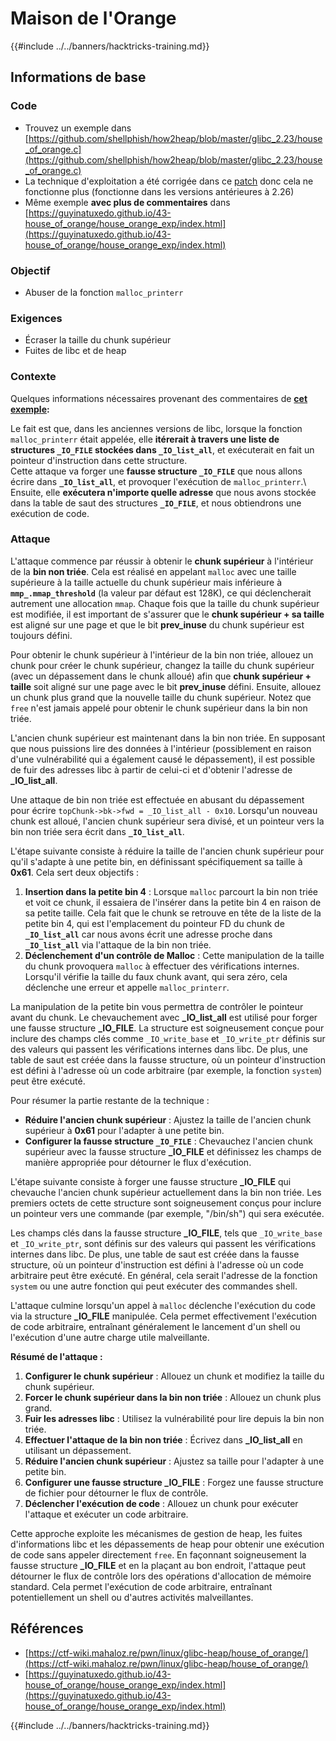 # Maison de l'Orange

{{#include ../../banners/hacktricks-training.md}}

## Informations de base

### Code

- Trouvez un exemple dans [https://github.com/shellphish/how2heap/blob/master/glibc_2.23/house_of_orange.c](https://github.com/shellphish/how2heap/blob/master/glibc_2.23/house_of_orange.c)
- La technique d'exploitation a été corrigée dans ce [patch](https://sourceware.org/git/?p=glibc.git;a=blobdiff;f=stdlib/abort.c;h=117a507ff88d862445551f2c07abb6e45a716b75;hp=19882f3e3dc1ab830431506329c94dcf1d7cc252;hb=91e7cf982d0104f0e71770f5ae8e3faf352dea9f;hpb=0c25125780083cbba22ed627756548efe282d1a0) donc cela ne fonctionne plus (fonctionne dans les versions antérieures à 2.26)
- Même exemple **avec plus de commentaires** dans [https://guyinatuxedo.github.io/43-house_of_orange/house_orange_exp/index.html](https://guyinatuxedo.github.io/43-house_of_orange/house_orange_exp/index.html)

### Objectif

- Abuser de la fonction `malloc_printerr`

### Exigences

- Écraser la taille du chunk supérieur
- Fuites de libc et de heap

### Contexte

Quelques informations nécessaires provenant des commentaires de [**cet exemple**](https://guyinatuxedo.github.io/43-house_of_orange/house_orange_exp/index.html)**:**

Le fait est que, dans les anciennes versions de libc, lorsque la fonction `malloc_printerr` était appelée, elle **itérerait à travers une liste de structures `_IO_FILE` stockées dans `_IO_list_all`**, et exécuterait en fait un pointeur d'instruction dans cette structure.\
Cette attaque va forger une **fausse structure `_IO_FILE`** que nous allons écrire dans **`_IO_list_all`**, et provoquer l'exécution de `malloc_printerr`.\ 
Ensuite, elle **exécutera n'importe quelle adresse** que nous avons stockée dans la table de saut des structures **`_IO_FILE`**, et nous obtiendrons une exécution de code.

### Attaque

L'attaque commence par réussir à obtenir le **chunk supérieur** à l'intérieur de la **bin non triée**. Cela est réalisé en appelant `malloc` avec une taille supérieure à la taille actuelle du chunk supérieur mais inférieure à **`mmp_.mmap_threshold`** (la valeur par défaut est 128K), ce qui déclencherait autrement une allocation `mmap`. Chaque fois que la taille du chunk supérieur est modifiée, il est important de s'assurer que le **chunk supérieur + sa taille** est aligné sur une page et que le bit **prev_inuse** du chunk supérieur est toujours défini.

Pour obtenir le chunk supérieur à l'intérieur de la bin non triée, allouez un chunk pour créer le chunk supérieur, changez la taille du chunk supérieur (avec un dépassement dans le chunk alloué) afin que **chunk supérieur + taille** soit aligné sur une page avec le bit **prev_inuse** défini. Ensuite, allouez un chunk plus grand que la nouvelle taille du chunk supérieur. Notez que `free` n'est jamais appelé pour obtenir le chunk supérieur dans la bin non triée.

L'ancien chunk supérieur est maintenant dans la bin non triée. En supposant que nous puissions lire des données à l'intérieur (possiblement en raison d'une vulnérabilité qui a également causé le dépassement), il est possible de fuir des adresses libc à partir de celui-ci et d'obtenir l'adresse de **\_IO_list_all**.

Une attaque de bin non triée est effectuée en abusant du dépassement pour écrire `topChunk->bk->fwd = _IO_list_all - 0x10`. Lorsqu'un nouveau chunk est alloué, l'ancien chunk supérieur sera divisé, et un pointeur vers la bin non triée sera écrit dans **`_IO_list_all`**.

L'étape suivante consiste à réduire la taille de l'ancien chunk supérieur pour qu'il s'adapte à une petite bin, en définissant spécifiquement sa taille à **0x61**. Cela sert deux objectifs :

1. **Insertion dans la petite bin 4** : Lorsque `malloc` parcourt la bin non triée et voit ce chunk, il essaiera de l'insérer dans la petite bin 4 en raison de sa petite taille. Cela fait que le chunk se retrouve en tête de la liste de la petite bin 4, qui est l'emplacement du pointeur FD du chunk de **`_IO_list_all`** car nous avons écrit une adresse proche dans **`_IO_list_all`** via l'attaque de la bin non triée.
2. **Déclenchement d'un contrôle de Malloc** : Cette manipulation de la taille du chunk provoquera `malloc` à effectuer des vérifications internes. Lorsqu'il vérifie la taille du faux chunk avant, qui sera zéro, cela déclenche une erreur et appelle `malloc_printerr`.

La manipulation de la petite bin vous permettra de contrôler le pointeur avant du chunk. Le chevauchement avec **\_IO_list_all** est utilisé pour forger une fausse structure **\_IO_FILE**. La structure est soigneusement conçue pour inclure des champs clés comme `_IO_write_base` et `_IO_write_ptr` définis sur des valeurs qui passent les vérifications internes dans libc. De plus, une table de saut est créée dans la fausse structure, où un pointeur d'instruction est défini à l'adresse où un code arbitraire (par exemple, la fonction `system`) peut être exécuté.

Pour résumer la partie restante de la technique :

- **Réduire l'ancien chunk supérieur** : Ajustez la taille de l'ancien chunk supérieur à **0x61** pour l'adapter à une petite bin.
- **Configurer la fausse structure `_IO_FILE`** : Chevauchez l'ancien chunk supérieur avec la fausse structure **\_IO_FILE** et définissez les champs de manière appropriée pour détourner le flux d'exécution.

L'étape suivante consiste à forger une fausse structure **\_IO_FILE** qui chevauche l'ancien chunk supérieur actuellement dans la bin non triée. Les premiers octets de cette structure sont soigneusement conçus pour inclure un pointeur vers une commande (par exemple, "/bin/sh") qui sera exécutée.

Les champs clés dans la fausse structure **\_IO_FILE**, tels que `_IO_write_base` et `_IO_write_ptr`, sont définis sur des valeurs qui passent les vérifications internes dans libc. De plus, une table de saut est créée dans la fausse structure, où un pointeur d'instruction est défini à l'adresse où un code arbitraire peut être exécuté. En général, cela serait l'adresse de la fonction `system` ou une autre fonction qui peut exécuter des commandes shell.

L'attaque culmine lorsqu'un appel à `malloc` déclenche l'exécution du code via la structure **\_IO_FILE** manipulée. Cela permet effectivement l'exécution de code arbitraire, entraînant généralement le lancement d'un shell ou l'exécution d'une autre charge utile malveillante.

**Résumé de l'attaque :**

1. **Configurer le chunk supérieur** : Allouez un chunk et modifiez la taille du chunk supérieur.
2. **Forcer le chunk supérieur dans la bin non triée** : Allouez un chunk plus grand.
3. **Fuir les adresses libc** : Utilisez la vulnérabilité pour lire depuis la bin non triée.
4. **Effectuer l'attaque de la bin non triée** : Écrivez dans **\_IO_list_all** en utilisant un dépassement.
5. **Réduire l'ancien chunk supérieur** : Ajustez sa taille pour l'adapter à une petite bin.
6. **Configurer une fausse structure \_IO_FILE** : Forgez une fausse structure de fichier pour détourner le flux de contrôle.
7. **Déclencher l'exécution de code** : Allouez un chunk pour exécuter l'attaque et exécuter un code arbitraire.

Cette approche exploite les mécanismes de gestion de heap, les fuites d'informations libc et les dépassements de heap pour obtenir une exécution de code sans appeler directement `free`. En façonnant soigneusement la fausse structure **\_IO_FILE** et en la plaçant au bon endroit, l'attaque peut détourner le flux de contrôle lors des opérations d'allocation de mémoire standard. Cela permet l'exécution de code arbitraire, entraînant potentiellement un shell ou d'autres activités malveillantes.

## Références

- [https://ctf-wiki.mahaloz.re/pwn/linux/glibc-heap/house_of_orange/](https://ctf-wiki.mahaloz.re/pwn/linux/glibc-heap/house_of_orange/)
- [https://guyinatuxedo.github.io/43-house_of_orange/house_orange_exp/index.html](https://guyinatuxedo.github.io/43-house_of_orange/house_orange_exp/index.html)

{{#include ../../banners/hacktricks-training.md}}
